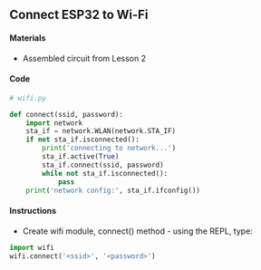 ## Connect ESP32 to Wi-Fi

#### Materials
 - Assembled circuit from Lesson 2

#### Code
```Python
# wifi.py

def connect(ssid, password):
    import network
    sta_if = network.WLAN(network.STA_IF)
    if not sta_if.isconnected():
        print('connecting to network...')
        sta_if.active(True)
        sta_if.connect(ssid, password)
        while not sta_if.isconnected():
            pass
    print('network config:', sta_if.ifconfig())
```
#### Instructions
 - Create wifi module, connect() method - using the REPL, type:
```Python
import wifi
wifi.connect('<ssid>', '<password>')
```
